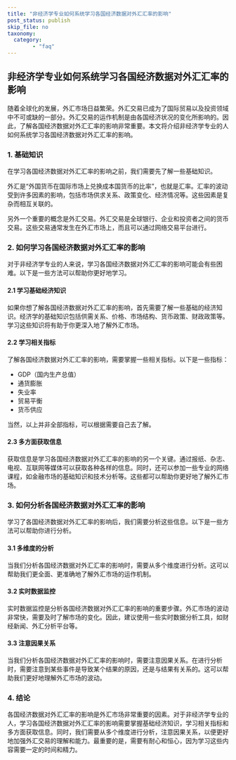 ```yaml
---
title: "非经济学专业如何系统学习各国经济数据对外汇汇率的影响"
post_status: publish
skip_file: no
taxonomy:
  category:
        - "faq"
---
```


## 非经济学专业如何系统学习各国经济数据对外汇汇率的影响

随着全球化的发展，外汇市场日益繁荣。外汇交易已成为了国际贸易以及投资领域中不可或缺的一部分。外汇交易的运作机制是由各国经济状况的变化所影响的。因此，了解各国经济数据对外汇汇率的影响非常重要。本文将介绍非经济学专业的人如何系统学习各国经济数据对外汇汇率的影响。

### 1\. 基础知识

在学习各国经济数据对外汇汇率的影响之前，我们需要先了解一些基础知识。

外汇是“外国货币在国际市场上兑换成本国货币的比率”，也就是汇率。汇率的波动受到许多因素的影响，包括市场供求关系、政策变化、经济情况等。这些因素是复杂而相互关联的。

另外一个重要的概念是外汇交易。外汇交易是全球银行、企业和投资者之间的货币交易。这些交易通常发生在外汇市场上，而且可以通过网络交易平台进行。

### 2\. 如何学习各国经济数据对外汇汇率的影响

对于非经济学专业的人来说，学习各国经济数据对外汇汇率的影响可能会有些困难。以下是一些方法可以帮助你更好地学习。

#### 2.1 学习基础经济知识

如果你想了解各国经济数据对外汇汇率的影响，首先需要了解一些基础的经济知识。经济学的基础知识包括供需关系、价格、市场结构、货币政策、财政政策等。学习这些知识将有助于你更深入地了解外汇市场。

#### 2.2 学习相关指标

了解各国经济数据对外汇汇率的影响，需要掌握一些相关指标。以下是一些指标：

- GDP（国内生产总值）
- 通货膨胀
- 失业率
- 贸易平衡
- 货币供应

当然，以上并非全部指标，可以根据需要自己去了解。

#### 2.3 多方面获取信息

获取信息是学习各国经济数据对外汇汇率的影响的另一个关键。通过报纸、杂志、电视、互联网等媒体可以获取各种各样的信息。同时，还可以参加一些专业的网络课程，如金融市场的基础知识和技术分析等。这些都可以帮助你更好地了解外汇市场。

### 3\. 如何分析各国经济数据对外汇汇率的影响

学习了各国经济数据对外汇汇率的影响后，我们需要分析这些信息。以下是一些方法可以帮助你进行分析。

#### 3.1 多维度的分析

当我们分析各国经济数据对外汇汇率的影响时，需要从多个维度进行分析。这可以帮助我们更全面、更准确地了解外汇市场的运作机制。

#### 3.2 实时数据监控

实时数据监控是分析各国经济数据对外汇汇率的影响的重要步骤。外汇市场的波动非常快，需要及时了解市场的变化。因此，建议使用一些实时数据分析工具，如财经新闻、外汇分析平台等。

#### 3.3 注意因果关系

当我们分析各国经济数据对外汇汇率的影响时，需要注意因果关系。在进行分析时，需要注意到某些事件是导致某个结果的原因，还是与结果有关系的。这可以帮助我们更好地理解外汇市场的波动。

### 4\. 结论

各国经济数据对外汇汇率的影响是外汇市场非常重要的因素。对于非经济学专业的人，学习各国经济数据对外汇汇率的影响需要掌握基础经济知识，学习相关指标和多方面获取信息。同时，我们需要从多个维度进行分析，注意因果关系，以便更好地加强外汇交易的理解和能力。最重要的是，需要有耐心和恒心，因为学习这些内容需要一定的时间和精力。
